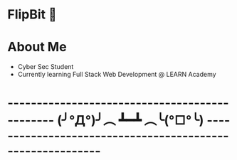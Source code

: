 # FlipBit 👻

# About Me
* Cyber Sec Student
* Currently learning Full Stack Web Development @ LEARN Academy

# ---------------------------------------------- (╯°Д°)╯︵ ┻━┻ ︵╰(°□°╰) ---------------------------------------------------------- 






